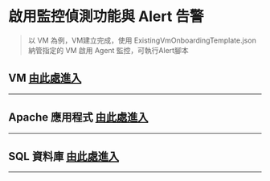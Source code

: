 # 啟用監控偵測功能與 Alert 告警
> 以 VM 為例，VM建立完成，使用 ExistingVmOnboardingTemplate.json 納管指定的 VM 啟用 Agent 監控，可執行Alert腳本
## VM [由此處進入](https://github.com/mcloud-support/arm/tree/main/alert/vm/README.md)
---
## Apache 應用程式 [由此處進入](https://github.com/mcloud-support/arm/tree/main/alert/apache/README.md)
---
## SQL 資料庫 [由此處進入](https://github.com/mcloud-support/arm/tree/main/alert/sqlserver/README.md)
---